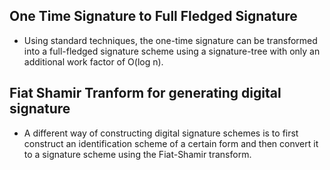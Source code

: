
## One Time Signature to Full Fledged Signature
- Using standard techniques, the one-time signature can be transformed into a full-fledged signature scheme using a signature-tree with only an additional work factor of O(log n).

## Fiat Shamir Tranform for generating digital signature
- A different way of constructing digital signature schemes is to first construct an identification scheme of a certain form and then convert it to a signature scheme using the Fiat-Shamir transform. 
